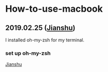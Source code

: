 # How-to-use-macbook

## 2019.02.25 ([Jianshu](https://www.jianshu.com/p/0f011540c7ed))
I installed oh-my-zsh for my terminal.

### set up oh-my-zsh
[Jianshu](https://www.jianshu.com/p/d194d29e488c)
